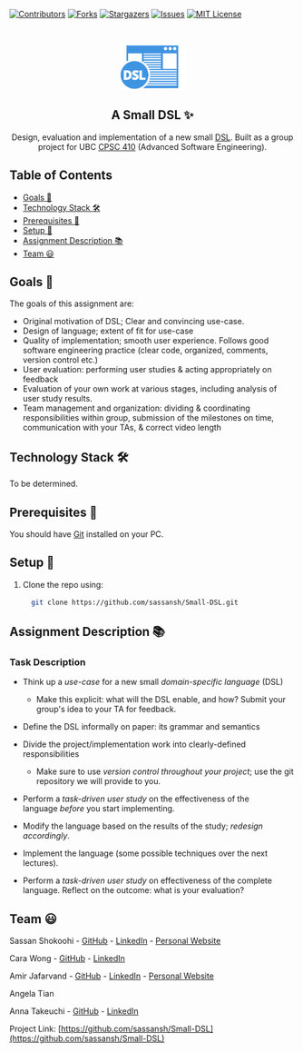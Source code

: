 [![Contributors][contributors-shield]][contributors-url]
[![Forks][forks-shield]][forks-url]
[![Stargazers][stars-shield]][stars-url]
[![Issues][issues-shield]][issues-url]
[![MIT License][license-shield]][license-url]

<br />
<p align="center">
 <a href="https://github.com/sassansh/Small-DSL">
    <img src="/images/logo.png" alt="Logo" width="117" height="80">
  </a>
  <h2 align="center">A Small DSL ✨</h2>

  <p align="center">
     Design, evaluation and implementation of a new small <a href="https://en.wikipedia.org/wiki/Domain-specific_language">DSL</a>. Built as a group project for UBC <a href="https://courses.students.ubc.ca/cs/courseschedule?pname=subjarea&tname=subj-course&dept=CPSC&course=317">CPSC 410</a> (Advanced Software Engineering).
  </p>
</p>

## Table of Contents

- [Goals 🎯](#goals-)
- [Technology Stack 🛠️](#technology-stack-)
- [Prerequisites 🍪](#prerequisites-)
- [Setup 🔧](#setup-)
- [Assignment Description 📚](#assignment-description-)
- [Team ‎😃](#team-)

## Goals 🎯

The goals of this assignment are:

- Original motivation of DSL; Clear and convincing use-case.
- Design of language; extent of fit for use-case
- Quality of implementation; smooth user experience. Follows good software engineering practice (clear code, organized, comments, version control etc.)
- User evaluation: performing user studies & acting appropriately on feedback
- Evaluation of your own work at various stages, including analysis of user study results.
- Team management and organization: dividing & coordinating responsibilities within group, submission of the milestones on time, communication with your TAs, & correct video length

## Technology Stack 🛠️

To be determined.

## Prerequisites 🍪

You should have [Git](https://git-scm.com/) installed on your PC.

## Setup 🔧

1. Clone the repo using:

   ```bash
     git clone https://github.com/sassansh/Small-DSL.git
   ```

## Assignment Description 📚

### Task Description

- Think up a *use-case* for a new small *domain-specific language* (DSL)
  - Make this explicit: what will the DSL enable, and how? Submit your group's idea to your TA for feedback.
- Define the DSL informally on paper: its grammar and semantics
- Divide the project/implementation work into clearly-defined responsibilities

  - Make sure to use *version control throughout your project*; use the git repository we will provide to you.

- Perform a *task-driven user study* on the effectiveness of the language *before* you start implementing.
- Modify the language based on the results of the study; _redesign accordingly_.
- Implement the language (some possible techniques over the next lectures).
- Perform a *task-driven user study* on effectiveness of the complete language. Reflect on the outcome: what is your evaluation?

## Team ‎😃

Sassan Shokoohi - [GitHub](https://github.com/sassansh) - [LinkedIn](https://www.linkedin.com/in/sassanshokoohi/) - [Personal Website](https://sassanshokoohi.ca)

Cara Wong - [GitHub](https://github.com/cara-wong) - [LinkedIn](https://www.linkedin.com/in/cara-wong/)

Amir Jafarvand - [GitHub](https://github.com/amirjfr) - [LinkedIn](https://www.linkedin.com/in/amir-jafarvand/) - [Personal Website](http://www.amirjafarvand.com/)

Angela Tian

Anna Takeuchi - [GitHub](https://github.com/annatake) - [LinkedIn](https://www.linkedin.com/in/anna-takeu/?originalSubdomain=ca)

Project Link: [https://github.com/sassansh/Small-DSL](https://github.com/sassansh/Small-DSL)

[contributors-shield]: https://img.shields.io/github/contributors/sassansh/Places.svg?style=for-the-badge
[contributors-url]: https://github.com/sassansh/Small-DSL/graphs/contributors
[forks-shield]: https://img.shields.io/github/forks/sassansh/Places.svg?style=for-the-badge
[forks-url]: https://github.com/sassansh/Small-DSL/network/members
[stars-shield]: https://img.shields.io/github/stars/sassansh/Places.svg?style=for-the-badge
[stars-url]: https://github.com/sassansh/Small-DSL/stargazers
[issues-shield]: https://img.shields.io/github/issues/sassansh/Places.svg?style=for-the-badge
[issues-url]: https://github.com/sassansh/Small-DSL/issues
[license-shield]: https://img.shields.io/github/license/sassansh/Places.svg?style=for-the-badge
[license-url]: https://github.com/sassansh/Small-DSL/blob/main/LICENSE.txt
